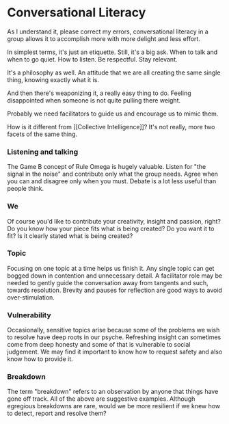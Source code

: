 # Conversational Literacy
As I understand it, please correct my errors, conversational literacy in a group allows it to accomplish more with more delight and less effort.

In simplest terms, it's just an etiquette. Still, it's a big ask. When to talk and when to go quiet. How to listen. Be respectful. Stay relevant.

It's a philosophy as well. An attitude that we are all creating the same single thing, knowing exactly what it is.

And then there's weaponizing it, a really easy thing to do. Feeling disappointed when someone is not quite pulling there weight.

Probably we need facilitators to guide us and encourage us to mimic them.

How is it different from [[Collective Intelligence]]? It's not really, more two facets of the same thing.

### Listening and talking

The Game B concept of Rule Omega is hugely valuable. Listen for "the signal in the noise" and contribute only what the group needs. Agree when you can and disagree only when you must. Debate is a lot less useful than people think.

### We

Of course you'd like to contribute your creativity, insight and passion, right? Do you know how your piece fits what is being created? Do you want it to fit? Is it clearly stated what is being created?

### Topic

Focusing on one topic at a time helps us finish it. Any single topic can get bogged down in contention and unnecessary detail. A facilitator role may be needed to gently guide the conversation away from tangents and such, towards resolution. Brevity and pauses for reflection are good ways to avoid over-stimulation.

### Vulnerability

Occasionally, sensitive topics arise because some of the problems we wish to resolve have deep roots in our psyche. Refreshing insight can sometimes come from deep honesty and some of that is vulnerable to social judgement. We may find it important to know how to request safety and also know how to provide it.

### Breakdown

The term "breakdown" refers to an observation by anyone that things have gone off track. All of the above are suggestive examples. Although egregious breakdowns are rare, would we be more resilient if we knew how to detect, report and resolve them?